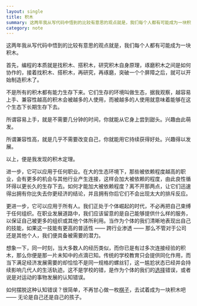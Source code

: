 ```yaml
---
layout: single
title: 积木
summary: 这两年我从写代码中悟到的比较有意思的观点就是，我们每个人都有可能成为一块积木。
category: note
---
```


这两年我从写代码中悟到的比较有意思的观点就是，我们每个人都有可能成为一块积木。

首先，编程的本质就是找积木、搭积木，研究积木自身原理，琢磨积木之间是如何协作的，接着找积木、搭积木，再研究，再琢磨，突破一个个屏障之后，就可以开始制造积木了。

不是所有的积木都有能力生存下来。它们生存的环境叫做生态，据我观察，越容易上手、兼容性越高的积木会被越多的人使用，而被越多的人使用就意味着能够在这个生态下长期生存下去。

所谓容易上手，就是不需要几分钟的时间，你就能从它身上尝到甜头。兴趣由此萌发。

所谓兼容性高，就是几乎不需要改变自己，你就能用它持续获得好处。兴趣得以发展。

以上，便是我发现的积木定理。

进一步，它可以应用于任何职业。在大的生态环境下，那些被依赖程度越高的职业，会有更多的机会与其他行业产生连接，这样会加大被依赖的程度，由此良性循环得以更长久的生存下去。如何才能加大被依赖程度？离不开那两点，让它们迅速得出拥有你比失去你更经济的结论，并且拥有你后它们不会出现太大的排斥反应。

更进一步，它可以应用于所有人。我们正处于个体崛起的时代，不必再把自己束缚于任何组织。在职业发展道路中，我们应该留意的是自己能够提供什么样的服务，以保证自己被更多的组织或其他个体所利用。当作为个体的我们清晰地表现出自己的技能，如果这一技能有更高的普适性 —— 跨行业渗透 —— 那么不管对于公司还是其他个人，我们便具备被需要的潜力。

想象一下，同一时刻，当大多数人的经历类似，而你已是有过多次连接经验的积木，那么你便是那一片未知中的点滴已知。传统的学校教育只会提供同化作用，而当下满足经济发展需要的却恰恰不是同一规格的螺丝钉，这一尴尬状态已经并会持续影响几代人的生活轨迹。这不是学校的错，是作为个体的我们的[选择](/note/choice.html)错误，或者说是对运动的事物发展的认知错误。

如何摆脱这种认知错误？很简单，不再甘心做一枚[棋子](/note/cards.html)，去试着成为一块积木吧 —— 无论是自己还是自己的孩子。
